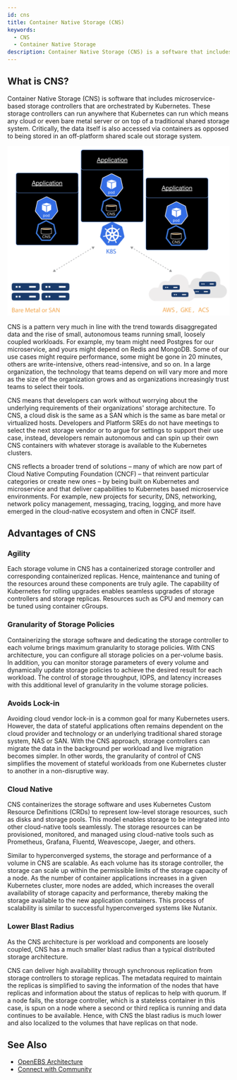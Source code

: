 ```yaml
---
id: cns
title: Container Native Storage (CNS)
keywords: 
  - CNS
  - Container Native Storage
description: Container Native Storage (CNS) is a software that includes microservice based storage controllers that are orchestrated by Kubernetes.
---
```


## What is CNS?

Container Native Storage (CNS) is software that includes microservice-based storage controllers that are orchestrated by Kubernetes. These storage controllers can run anywhere that Kubernetes can run which means any cloud or even bare metal server or on top of a traditional shared storage system. Critically, the data itself is also accessed via containers as opposed to being stored in an off-platform shared scale out storage system.

[![Container Native Storage](../assets/cas.svg)](../assets/cas.svg)

CNS is a pattern very much in line with the trend towards disaggregated data and the rise of small, autonomous teams running small, loosely coupled workloads. For example, my team might need Postgres for our microservice, and yours might depend on Redis and MongoDB. Some of our use cases might require performance, some might be gone in 20 minutes, others are write-intensive, others read-intensive, and so on. In a large organization, the technology that teams depend on will vary more and more as the size of the organization grows and as organizations increasingly trust teams to select their tools.

CNS means that developers can work without worrying about the underlying requirements of their organizations' storage architecture. To CNS, a cloud disk is the same as a SAN which is the same as bare metal or virtualized hosts. Developers and Platform SREs do not have meetings to select the next storage vendor or to argue for settings to support their use case, instead, developers remain autonomous and can spin up their own CNS containers with whatever storage is available to the Kubernetes clusters.

CNS reflects a broader trend of solutions – many of which are now part of Cloud Native Computing Foundation (CNCF) – that reinvent particular categories or create new ones – by being built on Kubernetes and microservice and that deliver capabilities to Kubernetes based microservice environments. For example, new projects for security, DNS, networking, network policy management, messaging, tracing, logging, and more have emerged in the cloud-native ecosystem and often in CNCF itself.

## Advantages of CNS

### Agility

Each storage volume in CNS has a containerized storage controller and corresponding containerized replicas. Hence, maintenance and tuning of the resources around these components are truly agile. The capability of Kubernetes for rolling upgrades enables seamless upgrades of storage controllers and storage replicas. Resources such as CPU and memory can be tuned using container cGroups. 

### Granularity of Storage Policies

Containerizing the storage software and dedicating the storage controller to each volume brings maximum granularity to storage policies. With CNS architecture, you can configure all storage policies on a per-volume basis. In addition, you can monitor storage parameters of every volume and dynamically update storage policies to achieve the desired result for each workload. The control of storage throughput, IOPS, and latency increases with this additional level of granularity in the volume storage policies.

### Avoids Lock-in

Avoiding cloud vendor lock-in is a common goal for many Kubernetes users. However, the data of stateful applications often remains dependent on the cloud provider and technology or an underlying traditional shared storage system, NAS or SAN. With the CNS approach, storage controllers can migrate the data in the background per workload and live migration becomes simpler. In other words, the granularity of control of CNS simplifies the movement of stateful workloads from one Kubernetes cluster to another in a non-disruptive way.

### Cloud Native

CNS containerizes the storage software and uses Kubernetes Custom Resource Definitions (CRDs) to represent low-level storage resources, such as disks and storage pools. This model enables storage to be integrated into other cloud-native tools seamlessly. The storage resources can be provisioned, monitored, and managed using cloud-native tools such as Prometheus, Grafana, Fluentd, Weavescope, Jaeger, and others.

Similar to hyperconverged systems, the storage and performance of a volume in CNS are scalable. As each volume has its storage controller, the storage can scale up within the permissible limits of the storage capacity of a node. As the number of container applications increases in a given Kubernetes cluster, more nodes are added, which increases the overall availability of storage capacity and performance, thereby making the storage available to the new application containers. This process of scalability is similar to successful hyperconverged systems like Nutanix. 

### Lower Blast Radius

As the CNS architecture is per workload and components are loosely coupled, CNS has a much smaller blast radius than a typical distributed storage architecture. 

CNS can deliver high availability through synchronous replication from storage controllers to storage replicas. The metadata required to maintain the replicas is simplified to saving the information of the nodes that have replicas and information about the status of replicas to help with quorum. If a node fails, the storage controller, which is a stateless container in this case, is spun on a node where a second or third replica is running and data continues to be available. Hence, with CNS the blast radius is much lower and also localized to the volumes that have replicas on that node. 

## See Also

- [OpenEBS Architecture](architecture.md)
- [Connect with Community](../community.md)